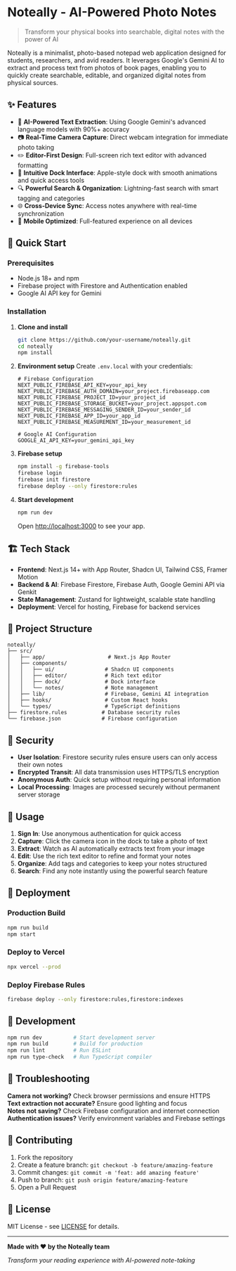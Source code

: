 # Noteally - AI-Powered Photo Notes

> Transform your physical books into searchable, digital notes with the power of AI

Noteally is a minimalist, photo-based notepad web application designed for students, researchers, and avid readers. It leverages Google's Gemini AI to extract and process text from photos of book pages, enabling you to quickly create searchable, editable, and organized digital notes from physical sources.

## ✨ Features

- 🤖 **AI-Powered Text Extraction**: Using Google Gemini's advanced language models with 90%+ accuracy
- 📷 **Real-Time Camera Capture**: Direct webcam integration for immediate photo taking
- ✏️ **Editor-First Design**: Full-screen rich text editor with advanced formatting
- 🎯 **Intuitive Dock Interface**: Apple-style dock with smooth animations and quick access tools
- 🔍 **Powerful Search & Organization**: Lightning-fast search with smart tagging and categories
- 🌐 **Cross-Device Sync**: Access notes anywhere with real-time synchronization
- 📱 **Mobile Optimized**: Full-featured experience on all devices

## 🚀 Quick Start

### Prerequisites
- Node.js 18+ and npm
- Firebase project with Firestore and Authentication enabled
- Google AI API key for Gemini

### Installation

1. **Clone and install**
   ```bash
   git clone https://github.com/your-username/noteally.git
   cd noteally
   npm install
   ```

2. **Environment setup**
   Create `.env.local` with your credentials:
   ```env
   # Firebase Configuration
   NEXT_PUBLIC_FIREBASE_API_KEY=your_api_key
   NEXT_PUBLIC_FIREBASE_AUTH_DOMAIN=your_project.firebaseapp.com
   NEXT_PUBLIC_FIREBASE_PROJECT_ID=your_project_id
   NEXT_PUBLIC_FIREBASE_STORAGE_BUCKET=your_project.appspot.com
   NEXT_PUBLIC_FIREBASE_MESSAGING_SENDER_ID=your_sender_id
   NEXT_PUBLIC_FIREBASE_APP_ID=your_app_id
   NEXT_PUBLIC_FIREBASE_MEASUREMENT_ID=your_measurement_id

   # Google AI Configuration
   GOOGLE_AI_API_KEY=your_gemini_api_key
   ```

3. **Firebase setup**
   ```bash
   npm install -g firebase-tools
   firebase login
   firebase init firestore
   firebase deploy --only firestore:rules
   ```

4. **Start development**
   ```bash
   npm run dev
   ```

   Open [http://localhost:3000](http://localhost:3000) to see your app.

## 🏗️ Tech Stack

- **Frontend**: Next.js 14+ with App Router, Shadcn UI, Tailwind CSS, Framer Motion
- **Backend & AI**: Firebase Firestore, Firebase Auth, Google Gemini API via Genkit
- **State Management**: Zustand for lightweight, scalable state handling
- **Deployment**: Vercel for hosting, Firebase for backend services

## 📁 Project Structure

```
noteally/
├── src/
│   ├── app/                    # Next.js App Router
│   ├── components/
│   │   ├── ui/                # Shadcn UI components
│   │   ├── editor/            # Rich text editor
│   │   ├── dock/              # Dock interface
│   │   └── notes/             # Note management
│   ├── lib/                   # Firebase, Gemini AI integration
│   ├── hooks/                 # Custom React hooks
│   └── types/                 # TypeScript definitions
├── firestore.rules           # Database security rules
└── firebase.json             # Firebase configuration
```

## 🔐 Security

- **User Isolation**: Firestore security rules ensure users can only access their own notes
- **Encrypted Transit**: All data transmission uses HTTPS/TLS encryption
- **Anonymous Auth**: Quick setup without requiring personal information
- **Local Processing**: Images are processed securely without permanent server storage

## 🎯 Usage

1. **Sign In**: Use anonymous authentication for quick access
2. **Capture**: Click the camera icon in the dock to take a photo of text
3. **Extract**: Watch as AI automatically extracts text from your image
4. **Edit**: Use the rich text editor to refine and format your notes
5. **Organize**: Add tags and categories to keep your notes structured
6. **Search**: Find any note instantly using the powerful search feature

## 🚀 Deployment

### Production Build
```bash
npm run build
npm start
```

### Deploy to Vercel
```bash
npx vercel --prod
```

### Deploy Firebase Rules
```bash
firebase deploy --only firestore:rules,firestore:indexes
```

## 🔧 Development

```bash
npm run dev          # Start development server
npm run build        # Build for production
npm run lint         # Run ESLint
npm run type-check   # Run TypeScript compiler
```

## 🐛 Troubleshooting

**Camera not working?** Check browser permissions and ensure HTTPS  
**Text extraction not accurate?** Ensure good lighting and focus  
**Notes not saving?** Check Firebase configuration and internet connection  
**Authentication issues?** Verify environment variables and Firebase settings

## 🤝 Contributing

1. Fork the repository
2. Create a feature branch: `git checkout -b feature/amazing-feature`
3. Commit changes: `git commit -m 'feat: add amazing feature'`
4. Push to branch: `git push origin feature/amazing-feature`
5. Open a Pull Request

## 📄 License

MIT License - see [LICENSE](LICENSE) for details.

---

**Made with ❤️ by the Noteally team**

*Transform your reading experience with AI-powered note-taking*
